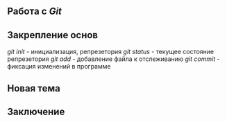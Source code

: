 ## Работа с _**Git**_

## Закрепление основ 

*git init* - инициализация, репрезетория
*git status* - текущее состояние репрезетория
*git add* - добавление файла к отслеживанию
*git commit* - фиксация изменений в программе
## Новая тема 

## Заключение
